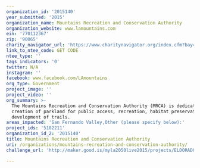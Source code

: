 ```yaml
---
organization_id: '2015140'
year_submitted: '2015'
organization_name: Mountains Recreation and Conservation Authority
organization_website: www.lamountains.com
ein: '770112367'
zip: '90065'
charity_navigator_url: 'https://www.charitynavigator.org/index.cfm?bay=search.profile&ein=770112367'
link_to_ntee_code: GET CODE
ntee_type: ''
tags_indicators: '0'
twitter: N/A
instagram: ''
facebook: www.facebook.com/LAmountains
org_type: Government
project_image: ''
project_video: ''
org_summary: >-
  The Mountains Recreation and Conservation Authority (MRCA) is dedicated to the
  creation of parkland for public access, recreation, habitat preservation and
  development of trails.
areas_impacted: 'San Fernando Valley,Other (please specify below):'
project_ids: '5102211'
organization_id_2: '2015140'
title: Mountains Recreation and Conservation Authority
uri: /organizations/mountains-recreation-and-conservation-authority/
challenge_url: 'http://maker.good.is/myla2050live2015/projects/ELDORADOPARK.html'

---
```

